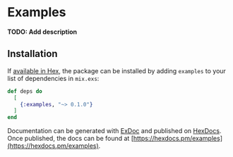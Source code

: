 # Examples

**TODO: Add description**

## Installation

If [available in Hex](https://hex.pm/docs/publish), the package can be installed
by adding `examples` to your list of dependencies in `mix.exs`:

```elixir
def deps do
  [
    {:examples, "~> 0.1.0"}
  ]
end
```

Documentation can be generated with [ExDoc](https://github.com/elixir-lang/ex_doc)
and published on [HexDocs](https://hexdocs.pm). Once published, the docs can
be found at [https://hexdocs.pm/examples](https://hexdocs.pm/examples).


